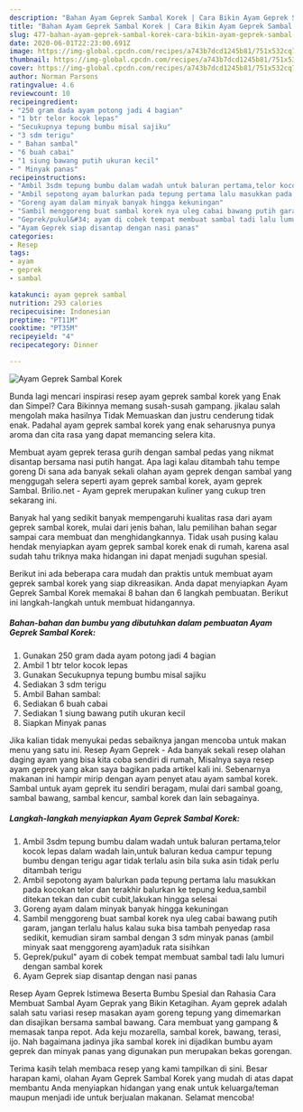 ```yaml
---
description: "Bahan Ayam Geprek Sambal Korek | Cara Bikin Ayam Geprek Sambal Korek Yang Enak dan Simpel"
title: "Bahan Ayam Geprek Sambal Korek | Cara Bikin Ayam Geprek Sambal Korek Yang Enak dan Simpel"
slug: 477-bahan-ayam-geprek-sambal-korek-cara-bikin-ayam-geprek-sambal-korek-yang-enak-dan-simpel
date: 2020-06-01T22:23:00.691Z
image: https://img-global.cpcdn.com/recipes/a743b7dcd1245b81/751x532cq70/ayam-geprek-sambal-korek-foto-resep-utama.jpg
thumbnail: https://img-global.cpcdn.com/recipes/a743b7dcd1245b81/751x532cq70/ayam-geprek-sambal-korek-foto-resep-utama.jpg
cover: https://img-global.cpcdn.com/recipes/a743b7dcd1245b81/751x532cq70/ayam-geprek-sambal-korek-foto-resep-utama.jpg
author: Norman Parsons
ratingvalue: 4.6
reviewcount: 10
recipeingredient:
- "250 gram dada ayam potong jadi 4 bagian"
- "1 btr telor kocok lepas"
- "Secukupnya tepung bumbu misal sajiku"
- "3 sdm terigu"
- " Bahan sambal"
- "6 buah cabai"
- "1 siung bawang putih ukuran kecil"
- " Minyak panas"
recipeinstructions:
- "Ambil 3sdm tepung bumbu dalam wadah untuk baluran pertama,telor kocok lepas dalam wadah lain,untuk baluran kedua campur tepung bumbu dengan terigu agar tidak terlalu asin bila suka asin tidak perlu ditambah terigu"
- "Ambil sepotong ayam balurkan pada tepung pertama lalu masukkan pada kocokan telor dan terakhir balurkan ke tepung kedua,sambil ditekan tekan dan cubit cubit,lakukan hingga selesai"
- "Goreng ayam dalam minyak banyak hingga kekuningan"
- "Sambil menggoreng buat sambal korek nya uleg cabai bawang putih garam, jangan terlalu halus kalau suka bisa tambah penyedap rasa sedikit, kemudian siram sambal dengan 3 sdm minyak panas (ambil minyak saat menggoreng ayam)aduk rata sisihkan"
- "Geprek/pukul&#34; ayam di cobek tempat membuat sambal tadi lalu lumuri dengan sambal korek"
- "Ayam Geprek siap disantap dengan nasi panas"
categories:
- Resep
tags:
- ayam
- geprek
- sambal

katakunci: ayam geprek sambal 
nutrition: 293 calories
recipecuisine: Indonesian
preptime: "PT11M"
cooktime: "PT35M"
recipeyield: "4"
recipecategory: Dinner

---
```



![Ayam Geprek Sambal Korek](https://img-global.cpcdn.com/recipes/a743b7dcd1245b81/751x532cq70/ayam-geprek-sambal-korek-foto-resep-utama.jpg)

Bunda lagi mencari inspirasi resep ayam geprek sambal korek yang Enak dan Simpel? Cara Bikinnya memang susah-susah gampang. jikalau salah mengolah maka hasilnya Tidak Memuaskan dan justru cenderung tidak enak. Padahal ayam geprek sambal korek yang enak seharusnya punya aroma dan cita rasa yang dapat memancing selera kita.

Membuat ayam geprek terasa gurih dengan sambal pedas yang nikmat disantap bersama nasi putih hangat. Apa lagi kalau ditambah tahu tempe goreng Di sana ada banyak sekali olahan ayam geprek dengan sambal yang menggugah selera seperti ayam geprek sambal korek, ayam geprek Sambal. Brilio.net - Ayam geprek merupakan kuliner yang cukup tren sekarang ini.

Banyak hal yang sedikit banyak mempengaruhi kualitas rasa dari ayam geprek sambal korek, mulai dari jenis bahan, lalu pemilihan bahan segar sampai cara membuat dan menghidangkannya. Tidak usah pusing kalau hendak menyiapkan ayam geprek sambal korek enak di rumah, karena asal sudah tahu triknya maka hidangan ini dapat menjadi suguhan spesial.


Berikut ini ada beberapa cara mudah dan praktis untuk membuat ayam geprek sambal korek yang siap dikreasikan. Anda dapat menyiapkan Ayam Geprek Sambal Korek memakai 8 bahan dan 6 langkah pembuatan. Berikut ini langkah-langkah untuk membuat hidangannya.

<!--inarticleads1-->

##### Bahan-bahan dan bumbu yang dibutuhkan dalam pembuatan Ayam Geprek Sambal Korek:

1. Gunakan 250 gram dada ayam potong jadi 4 bagian
1. Ambil 1 btr telor kocok lepas
1. Gunakan Secukupnya tepung bumbu misal sajiku
1. Sediakan 3 sdm terigu
1. Ambil  Bahan sambal:
1. Sediakan 6 buah cabai
1. Sediakan 1 siung bawang putih ukuran kecil
1. Siapkan  Minyak panas


Jika kalian tidak menyukai pedas sebaiknya jangan mencoba untuk makan menu yang satu ini. Resep Ayam Geprek - Ada banyak sekali resep olahan daging ayam yang bisa kita coba sendiri di rumah, Misalnya saya resep ayam geprek yang akan saya bagikan pada artikel kali ini. Sebenarnya makanan ini hampir mirip dengan ayam penyet atau ayam sambal korek. Sambal untuk ayam geprek itu sendiri beragam, mulai dari sambal goang, sambal bawang, sambal kencur, sambal korek dan lain sebagainya. 

<!--inarticleads2-->

##### Langkah-langkah menyiapkan Ayam Geprek Sambal Korek:

1. Ambil 3sdm tepung bumbu dalam wadah untuk baluran pertama,telor kocok lepas dalam wadah lain,untuk baluran kedua campur tepung bumbu dengan terigu agar tidak terlalu asin bila suka asin tidak perlu ditambah terigu
1. Ambil sepotong ayam balurkan pada tepung pertama lalu masukkan pada kocokan telor dan terakhir balurkan ke tepung kedua,sambil ditekan tekan dan cubit cubit,lakukan hingga selesai
1. Goreng ayam dalam minyak banyak hingga kekuningan
1. Sambil menggoreng buat sambal korek nya uleg cabai bawang putih garam, jangan terlalu halus kalau suka bisa tambah penyedap rasa sedikit, kemudian siram sambal dengan 3 sdm minyak panas (ambil minyak saat menggoreng ayam)aduk rata sisihkan
1. Geprek/pukul&#34; ayam di cobek tempat membuat sambal tadi lalu lumuri dengan sambal korek
1. Ayam Geprek siap disantap dengan nasi panas


Resep Ayam Geprek Istimewa Beserta Bumbu Spesial dan Rahasia Cara Membuat Sambal Ayam Geprak yang Bikin Ketagihan. Ayam geprek adalah salah satu variasi resep masakan ayam goreng tepung yang dimemarkan dan disajikan bersama sambal bawang. Cara membuat yang gampang &amp; memasak tanpa repot. Ada keju mozarella, sambal korek, bawang, terasi, ijo. Nah bagaimana jadinya jika sambal korek ini dijadikan bumbu ayam geprek dan minyak panas yang digunakan pun merupakan bekas gorengan. 

Terima kasih telah membaca resep yang kami tampilkan di sini. Besar harapan kami, olahan Ayam Geprek Sambal Korek yang mudah di atas dapat membantu Anda menyiapkan hidangan yang enak untuk keluarga/teman maupun menjadi ide untuk berjualan makanan. Selamat mencoba!
